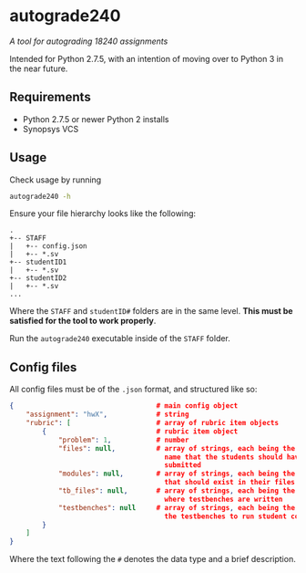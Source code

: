 # autograde240
*A tool for autograding 18240 assignments*

Intended for Python 2.7.5, with an intention of moving over to Python 3 in the
near future.

## Requirements
- Python 2.7.5 or newer Python 2 installs
- Synopsys VCS

## Usage
Check usage by running
```bash
autograde240 -h
```

Ensure your file hierarchy looks like the following:
```
.
+-- STAFF
|   +-- config.json
|   +-- *.sv
+-- studentID1
|   +-- *.sv
+-- studentID2
|   +-- *.sv
...
```
Where the `STAFF` and `studentID#` folders are in the same level. **This must be
satisfied for the tool to work properly**.

Run the `autograde240` executable inside of the `STAFF` folder.

## Config files
All config files must be of the `.json` format, and structured like so:
```json
{                                   # main config object
    "assignment": "hwX",            # string
    "rubric": [                     # array of rubric item objects
        {                           # rubric item object
            "problem": 1,           # number
            "files": null,          # array of strings, each being the file
                                      name that the students should have
                                      submitted
            "modules": null,        # array of strings, each being the module
                                      that should exist in their files
            "tb_files": null,       # array of strings, each being the file
                                      where testbenches are written
            "testbenches": null     # array of strings, each being the name of
                                      the testbenches to run student code against
        }
    ]
}
```
Where the text following the `#` denotes the data type and a brief description.

